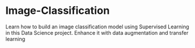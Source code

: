 # Image-Classification
Learn how to build an image classification model using Supervised Learning in this Data Science project. Enhance it with data augmentation and transfer learning

